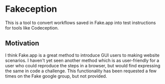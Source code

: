 # Fakeception

This is a tool to convert workflows saved in Fake.app into test instructions for tools like Codeception.

## Motivation

I think Fake.app is a great method to introduce GUI users to making website scenarios. I haven't yet seen another method which is as user-friendly for a user who could reproduce the steps in a browser, but would find expressing the same in code a challenge. This functionality has been requested a few times on the Fake google group, but not provided.
